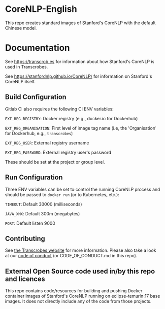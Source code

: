 # CoreNLP-English

This repo creates standard images of Stanford's CoreNLP with the default Chinese model.

Documentation
=============

See https://transcrob.es for information about how Stanford's CoreNLP is used in Transcrobes.

See https://stanfordnlp.github.io/CoreNLP/ for information on Stanford's CoreNLP itself.


## Build Configuration

Gitlab CI also requires the following CI ENV variables:

`EXT_REG_REGISTRY`: Docker registry (e.g., docker.io for Dockerhub)

`EXT_REG_ORGANISATION`: First level of image tag name (i.e, the 'Organisation' for Dockerhub, e.g., `transcrobes`)

`EXT_REG_USER`: External registry username

`EXT_REG_PASSWORD`: External registry user's password

These should be set at the project or group level.

## Run Configuration

Three ENV variables can be set to control the running CoreNLP process and should be passed to `docker run` (or to Kubernetes, etc.):

`TIMEOUT`: Default 30000 (milliseconds)

`JAVA_XMX`: Default 300m (megabytes)

`PORT`: Default listen 9000

## Contributing

See [the Transcrobes website](https://transcrob.es/page/contribute) for more information. Please also take a look at our [code of conduct](https://transcrob.es/page/code_of_conduct) (or CODE\_OF\_CONDUCT.md in this repo).

## External Open Source code used in/by this repo and licences

This repo contains code/resources for building and pushing Docker container images of Stanford's CoreNLP running on eclipse-temurin:17 base images. It does not directly include any of the code from those projects.
